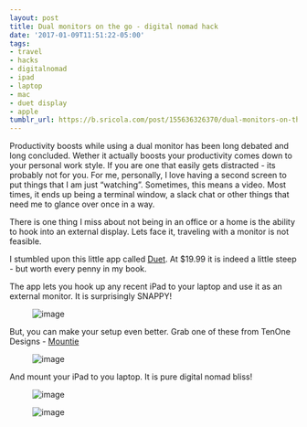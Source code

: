 ```yaml
---
layout: post
title: Dual monitors on the go - digital nomad hack
date: '2017-01-09T11:51:22-05:00'
tags:
- travel
- hacks
- digitalnomad
- ipad
- laptop
- mac
- duet display
- apple
tumblr_url: https://b.sricola.com/post/155636326370/dual-monitors-on-the-go
---
```

Productivity boosts while using a dual monitor has been long debated and long concluded. Wether it actually boosts your productivity comes down to your personal work style. If you are one that easily gets distracted - its probably not for you. For me, personally, I love having a second screen to put things that I am just&nbsp;“watching”. Sometimes, this means a video. Most times, it ends up being a terminal window, a slack chat or other things that need me to glance over once in a way.

There is one thing I miss about not being in an office or a home is the ability to hook into an external display. Lets face it, traveling with a monitor is not feasible.

I stumbled upon this little app called [Duet](https://www.duetdisplay.com/). At $19.99 it is indeed a little steep - but worth every penny in my book.

The app lets you hook up any recent iPad to your laptop and use it as an external monitor. It is surprisingly SNAPPY!

<figure data-orig-width="2016" data-orig-height="1512" class="tmblr-full"><img src="https://66.media.tumblr.com/542a1cf420faee9d2ee78d1f1984d937/tumblr_inline_ojj33v76Q51r59puk_540.jpg" alt="image" data-orig-width="2016" data-orig-height="1512"></figure>

But, you can make your setup even better. Grab one of these from TenOne Designs - [Mountie](https://tenonedesign.com/mountie.php)

<figure data-orig-width="1600" data-orig-height="1278" class="tmblr-full"><img src="https://66.media.tumblr.com/64f3efb1499d967cb122852c0c5181a7/tumblr_inline_ojj33j94ps1r59puk_540.jpg" alt="image" data-orig-width="1600" data-orig-height="1278"></figure>

And mount your iPad to you laptop. It is pure digital nomad bliss!

<figure data-orig-width="1520" data-orig-height="1141" class="tmblr-full"><img src="https://66.media.tumblr.com/2468c7163285d89002a361af89e9afa1/tumblr_inline_ojj34g8ilo1r59puk_540.jpg" alt="image" data-orig-width="1520" data-orig-height="1141"></figure><figure data-orig-width="2016" data-orig-height="1512" class="tmblr-full"><img src="https://66.media.tumblr.com/cbfb9ae5c1b64929cea9d248e7f272d3/tumblr_inline_ojj34mP9FJ1r59puk_540.jpg" alt="image" data-orig-width="2016" data-orig-height="1512"></figure>
